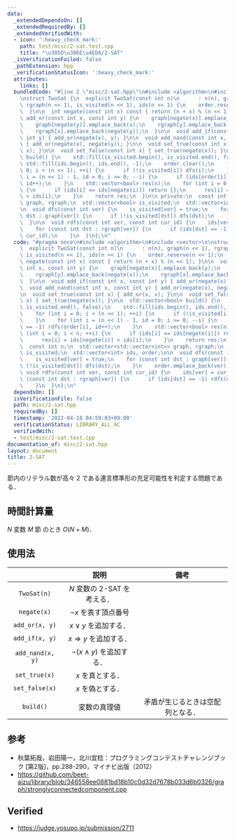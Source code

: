 ```yaml
---
data:
  _extendedDependsOn: []
  _extendedRequiredBy: []
  _extendedVerifiedWith:
  - icon: ':heavy_check_mark:'
    path: test/misc/2-sat.test.cpp
    title: "\u305D\u306E\u4ED6/2-SAT"
  _isVerificationFailed: false
  _pathExtension: hpp
  _verificationStatusIcon: ':heavy_check_mark:'
  attributes:
    links: []
  bundledCode: "#line 2 \"misc/2-sat.hpp\"\n#include <algorithm>\n#include <vector>\n\
    \nstruct TwoSat {\n  explicit TwoSat(const int n)\n      : n(n), graph(n << 1),\
    \ rgraph(n << 1), is_visited(n << 1), ids(n << 1) {\n    order.reserve(n << 1);\n\
    \  }\n\n  int negate(const int x) const { return (n + x) % (n << 1); }\n\n  void\
    \ add_or(const int x, const int y) {\n    graph[negate(x)].emplace_back(y);\n\
    \    graph[negate(y)].emplace_back(x);\n    rgraph[y].emplace_back(negate(x));\n\
    \    rgraph[x].emplace_back(negate(y));\n  }\n\n  void add_if(const int x, const\
    \ int y) { add_or(negate(x), y); }\n\n  void add_nand(const int x, const int y)\
    \ { add_or(negate(x), negate(y)); }\n\n  void set_true(const int x) { add_or(x,\
    \ x); }\n\n  void set_false(const int x) { set_true(negate(x)); }\n\n  std::vector<bool>\
    \ build() {\n    std::fill(is_visited.begin(), is_visited.end(), false);\n   \
    \ std::fill(ids.begin(), ids.end(), -1);\n    order.clear();\n    for (int i =\
    \ 0; i < (n << 1); ++i) {\n      if (!is_visited[i]) dfs(i);\n    }\n    for (int\
    \ i = (n << 1) - 1, id = 0; i >= 0; --i) {\n      if (ids[order[i]] == -1) rdfs(order[i],\
    \ id++);\n    }\n    std::vector<bool> res(n);\n    for (int i = 0; i < n; ++i)\
    \ {\n      if (ids[i] == ids[negate(i)]) return {};\n      res[i] = ids[negate(i)]\
    \ < ids[i];\n    }\n    return res;\n  }\n\n private:\n  const int n;\n  std::vector<std::vector<int>>\
    \ graph, rgraph;\n  std::vector<bool> is_visited;\n  std::vector<int> ids, order;\n\
    \n  void dfs(const int ver) {\n    is_visited[ver] = true;\n    for (const int\
    \ dst : graph[ver]) {\n      if (!is_visited[dst]) dfs(dst);\n    }\n    order.emplace_back(ver);\n\
    \  }\n\n  void rdfs(const int ver, const int cur_id) {\n    ids[ver] = cur_id;\n\
    \    for (const int dst : rgraph[ver]) {\n      if (ids[dst] == -1) rdfs(dst,\
    \ cur_id);\n    }\n  }\n};\n"
  code: "#pragma once\n#include <algorithm>\n#include <vector>\n\nstruct TwoSat {\n\
    \  explicit TwoSat(const int n)\n      : n(n), graph(n << 1), rgraph(n << 1),\
    \ is_visited(n << 1), ids(n << 1) {\n    order.reserve(n << 1);\n  }\n\n  int\
    \ negate(const int x) const { return (n + x) % (n << 1); }\n\n  void add_or(const\
    \ int x, const int y) {\n    graph[negate(x)].emplace_back(y);\n    graph[negate(y)].emplace_back(x);\n\
    \    rgraph[y].emplace_back(negate(x));\n    rgraph[x].emplace_back(negate(y));\n\
    \  }\n\n  void add_if(const int x, const int y) { add_or(negate(x), y); }\n\n\
    \  void add_nand(const int x, const int y) { add_or(negate(x), negate(y)); }\n\
    \n  void set_true(const int x) { add_or(x, x); }\n\n  void set_false(const int\
    \ x) { set_true(negate(x)); }\n\n  std::vector<bool> build() {\n    std::fill(is_visited.begin(),\
    \ is_visited.end(), false);\n    std::fill(ids.begin(), ids.end(), -1);\n    order.clear();\n\
    \    for (int i = 0; i < (n << 1); ++i) {\n      if (!is_visited[i]) dfs(i);\n\
    \    }\n    for (int i = (n << 1) - 1, id = 0; i >= 0; --i) {\n      if (ids[order[i]]\
    \ == -1) rdfs(order[i], id++);\n    }\n    std::vector<bool> res(n);\n    for\
    \ (int i = 0; i < n; ++i) {\n      if (ids[i] == ids[negate(i)]) return {};\n\
    \      res[i] = ids[negate(i)] < ids[i];\n    }\n    return res;\n  }\n\n private:\n\
    \  const int n;\n  std::vector<std::vector<int>> graph, rgraph;\n  std::vector<bool>\
    \ is_visited;\n  std::vector<int> ids, order;\n\n  void dfs(const int ver) {\n\
    \    is_visited[ver] = true;\n    for (const int dst : graph[ver]) {\n      if\
    \ (!is_visited[dst]) dfs(dst);\n    }\n    order.emplace_back(ver);\n  }\n\n \
    \ void rdfs(const int ver, const int cur_id) {\n    ids[ver] = cur_id;\n    for\
    \ (const int dst : rgraph[ver]) {\n      if (ids[dst] == -1) rdfs(dst, cur_id);\n\
    \    }\n  }\n};\n"
  dependsOn: []
  isVerificationFile: false
  path: misc/2-sat.hpp
  requiredBy: []
  timestamp: '2022-04-18 04:59:03+09:00'
  verificationStatus: LIBRARY_ALL_AC
  verifiedWith:
  - test/misc/2-sat.test.cpp
documentation_of: misc/2-sat.hpp
layout: document
title: 2-SAT
---
```


節内のリテラル数が高々 $2$ である連言標準形の充足可能性を判定する問題である．


## 時間計算量

$N$ 変数 $M$ 節 のとき $O(N + M)$．


## 使用法

||説明|備考|
|:--:|:--:|:--:|
|`TwoSat(n)`|$N$ 変数の 2-SAT を考える．||
|`negate(x)`|$\neg x$ を表す頂点番号||
|`add_or(x, y)`|$x \vee y$ を追加する．||
|`add_if(x, y)`|$x \Rightarrow y$ を追加する．||
|`add_nand(x, y)`|$\neg (x \land y)$ を追加する．||
|`set_true(x)`|$x$ を真とする．||
|`set_false(x)`|$x$ を偽とする．||
|`build()`|変数の真理値|矛盾が生じるときは空配列となる．|


## 参考

- 秋葉拓哉，岩田陽一，北川宜稔：プログラミングコンテストチャレンジブック \[第2版\]，pp.288-290，マイナビ出版（2012）
- https://github.com/beet-aizu/library/blob/346558ee0881bd18b10c0d32d7678b033d6b0326/graph/stronglyconnectedcomponent.cpp


## Verified

- https://judge.yosupo.jp/submission/2711
